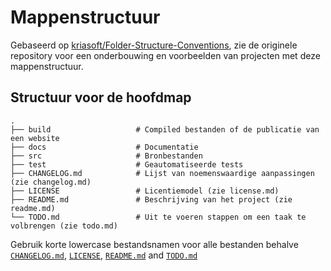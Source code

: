 # Mappenstructuur
Gebaseerd op [kriasoft/Folder-Structure-Conventions](https://github.com/kriasoft/Folder-Structure-Conventions), zie de originele repository voor een onderbouwing en voorbeelden van projecten met deze mappenstructuur.

## Structuur voor de hoofdmap

    .
    ├── build                   # Compiled bestanden of de publicatie van een website
    ├── docs                    # Documentatie
    ├── src                     # Bronbestanden
    ├── test                    # Geautomatiseerde tests
    ├── CHANGELOG.md            # Lijst van noemenswaardige aanpassingen (zie changelog.md)
    ├── LICENSE                 # Licentiemodel (zie license.md)
    ├── README.md               # Beschrijving van het project (zie readme.md)
    └── TODO.md                 # Uit te voeren stappen om een taak te volbrengen (zie todo.md)
    
Gebruik korte lowercase bestandsnamen voor alle bestanden behalve
[`CHANGELOG.md`](changelog.md), [`LICENSE`](licensing.md), [`README.md`](readme.md) and [`TODO.md`](todo.md)
